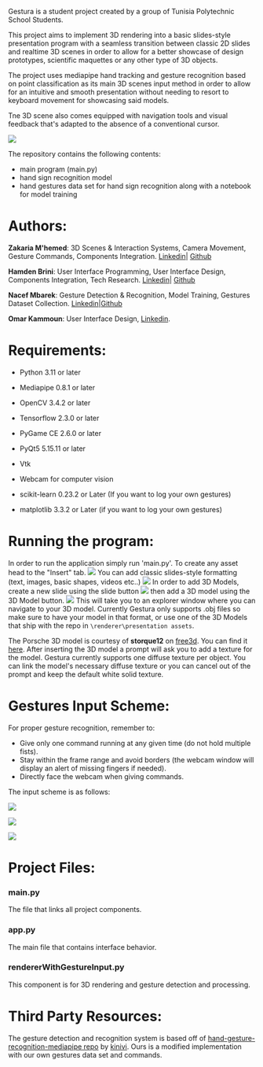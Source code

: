 Gestura is a student project created by a group of Tunisia Polytechnic School Students. 

This project aims to implement 3D rendering into a basic slides-style presentation program with a seamless transition between classic 2D slides and realtime 3D scenes in order to allow for a better showcase of design prototypes, scientific maquettes or any other type of 3D objects. 

The project uses mediapipe hand tracking and gesture recognition based on point classification as its main 3D scenes input method in order to allow for an intuitive and smooth presentation without needing to resort to keyboard movement for showcasing said models. 

Tne 3D scene also comes equipped with navigation tools and visual feedback that's adapted to the absence of a conventional cursor.

![](images/showcase.png)

The repository contains the following contents:
- main program (main.py)
- hand sign recognition model
- hand gestures data set for hand sign recognition along with a notebook for model training

# Authors:

**Zakaria M'hemed**: 3D Scenes & Interaction Systems, Camera Movement, Gesture Commands, Components Integration.  [Linkedin](https://www.linkedin.com/in/zakaria-mhemed-a29933217/)| [Github](https://github.com/ZakSwp)

**Hamden Brini**: User Interface Programming, User Interface Design, Components Integration, Tech Research. [Linkedin](https://www.linkedin.com/in/hamden-brini-42852b30b/)| [Github](https://github.com/hamdenBrini)

**Nacef Mbarek**: Gesture Detection & Recognition, Model Training, Gestures Dataset Collection. [Linkedin](https://www.linkedin.com/in/nacef-mbarek-151946291/)|[Github](https://github.com/nacef112)

**Omar Kammoun**: User Interface Design, [Linkedin](https://www.linkedin.com/in/omar-kammoun-903979295/).


# Requirements:

- Python 3.11 or later
- Mediapipe 0.8.1 or later
- OpenCV 3.4.2 or later
- Tensorflow 2.3.0 or later
- PyGame CE 2.6.0 or later
- PyQt5 5.15.11 or later
- Vtk
- Webcam for computer vision

- scikit-learn 0.23.2 or Later (If you want to log your own gestures)
- matplotlib 3.3.2 or Later (if you want to log your own gestures)


# Running the program:

In order to run the application simply run 'main.py'.
To create any asset head to the "Insert" tab.
![](images/Insert.png)
You can add classic slides-style formatting (text, images, basic shapes, videos etc..)
![](images/imgtxtvideo.png)
In order to add 3D Models, create a new slide using the slide button
![](images/slide.png)
then add a 3D model using the 3D Model button.
![](images/3dmodel.png)
This will take you to an explorer window where you can navigate to your 3D model. Currently Gestura only supports .obj files so make sure to have your model in that format, or use one of the 3D Models that ship with the repo in `\renderer\presentation assets`.

The Porsche 3D model is courtesy of **storque12** on [free3d](free3d.com). You can find it [here](https://free3d.com/3d-model/porsche-911-gt-43465.html).
After inserting the 3D model a prompt will ask you to add a texture for the model. Gestura currently supports one diffuse texture per object. You can link the model's necessary diffuse texture or you can cancel out of the prompt and keep the default white solid texture.

# Gestures Input Scheme:


For proper gesture recognition, remember to:
- Give only one command running at any given time (do not hold multiple fists).
- Stay within the frame range and avoid borders (the webcam window will display an alert of missing fingers if needed).
- Directly face the webcam when giving commands.

The input scheme is as follows:

![](images/clickAndDragClosedFist.jpg)

![](images/ZoomInAndOUt.gif)

![](images/Reset.jpg)

# Project Files:

### main.py
The file that links all project components.
### app.py
The main file that contains interface behavior.
### rendererWithGestureInput.py
This component is for 3D rendering and gesture detection and processing.


# Third Party Resources:
The gesture detection and recognition system is based off of [hand-gesture-recognition-mediapipe repo](https://github.com/kinivi/hand-gesture-recognition-mediapipe/blob/main/README.md) by [kinivi](https://github.com/kinivi). Ours is a modified implementation with our own gestures data set and commands.








